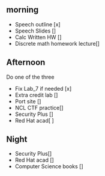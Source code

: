 
## morning 
- Speech outline [x]
- Speech Slides []
- Calc Written HW []
- Discrete math homework lecture[]

## Afternoon 

Do one of the three
- Fix Lab_7  if needed [x]
- Extra credit lab []
- Port site []
- NCL CTF practice[]
- Security Plus []
- Red Hat acad[ ]

## Night 

- Security Plus[]
- Red Hat acad []
- Computer Science books []